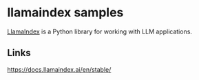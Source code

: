# llamaindex samples

[LlamaIndex][100] is a Python library for working with LLM applications.

[100]: https://github.com/run-llama/llama_index

## Links

https://docs.llamaindex.ai/en/stable/

